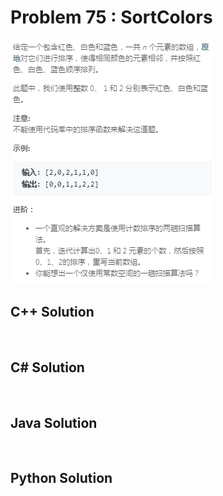 
# Problem 75 : SortColors

<img src="https://github.com/Peefy/PeefyLeetCode/blob/master/doc/1-100/75.SortColors/problem.png"/>

## C++ Solution

```c++



```

## C# Solution

```csharp



```

## Java Solution

```java



```

## Python Solution

```python



```


